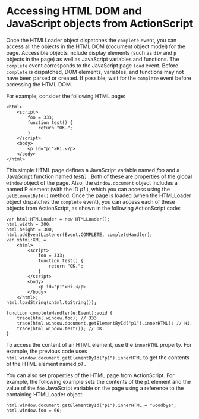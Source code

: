 # Accessing HTML DOM and JavaScript objects from ActionScript

<div>

Once the HTMLLoader object dispatches the `complete` event, you can access all
the objects in the HTML DOM (document object model) for the page. Accessible
objects include display elements (such as `div` and `p` objects in the page) as
well as JavaScript variables and functions. The `complete` event corresponds to
the JavaScript page `load` event. Before `complete` is dispatched, DOM elements,
variables, and functions may not have been parsed or created. If possible, wait
for the `complete` event before accessing the HTML DOM.

For example, consider the following HTML page:

    <html>
    	<script>
    		foo = 333;
    		function test() {
    			return "OK.";
    		}
    	</script>
    	<body>
    		<p id="p1">Hi.</p>
    	</body>
    </html>

This simple HTML page defines a JavaScript variable named _foo_ and a JavaScript
function named _test()_ . Both of these are properties of the global `window`
object of the page. Also, the `window.document` object includes a named P
element (with the ID _p1_ ), which you can access using the `getElementById()`
method. Once the page is loaded (when the HTMLLoader object dispatches the
`complete` event), you can access each of these objects from ActionScript, as
shown in the following ActionScript code:

    var html:HTMLLoader = new HTMLLoader();
    html.width = 300;
    html.height = 300;
    html.addEventListener(Event.COMPLETE, completeHandler);
    var xhtml:XML =
    	<html>
    		<script>
    			foo = 333;
    			function test() {
    				return "OK.";
    			}
    		</script>
    		<body>
    			<p id="p1">Hi.</p>
    		</body>
    	</html>;
    html.loadString(xhtml.toString());

    function completeHandler(e:Event):void {
    	trace(html.window.foo); // 333
    	trace(html.window.document.getElementById("p1").innerHTML); // Hi.
    	trace(html.window.test()); // OK.
    }

To access the content of an HTML element, use the `innerHTML` property. For
example, the previous code uses
`html.window.document.getElementById("p1").innerHTML` to get the contents of the
HTML element named _p1_ .

You can also set properties of the HTML page from ActionScript. For example, the
following example sets the contents of the `p1` element and the value of the
`foo` JavaScript variable on the page using a reference to the containing
HTMLLoader object:

    html.window.document.getElementById("p1").innerHTML = "Goodbye";
    html.window.foo = 66;

</div>

<div>

<div>

</div>

</div>
